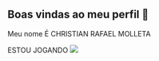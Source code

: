 ## Boas vindas ao meu perfil 💙

Meu nome É CHRISTIAN RAFAEL MOLLETA

ESTOU JOGANDO
![](https://media1.tenor.com/m/5hCo-bxm3mUAAAAC/gojo-gojo-annoyed.gif)
